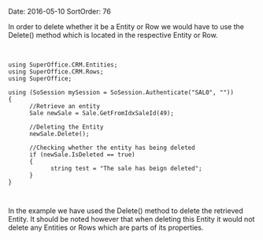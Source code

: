 Date: 2016-05-10
SortOrder: 76

In order to delete whether it be a Entity or Row we would have to use the Delete() method which is located in the respective Entity or Row.

 

```
using SuperOffice.CRM.Entities;
using SuperOffice.CRM.Rows;
using SuperOffice;
 
using (SoSession mySession = SoSession.Authenticate("SAL0", ""))
{
      //Retrieve an entity
      Sale newSale = Sale.GetFromIdxSaleId(49);
 
      //Deleting the Entity
      newSale.Delete();
 
      //Checking whether the entity has being deleted
      if (newSale.IsDeleted == true)
      {
            string test = "The sale has beign deleted";
      }
}

 
```

In the example we have used the Delete() method to delete the retrieved Entity. It should be noted however that when deleting this Entity it would not delete any Entities or Rows which are parts of its properties.

 
